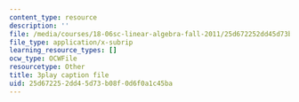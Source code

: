 ```yaml
---
content_type: resource
description: ''
file: /media/courses/18-06sc-linear-algebra-fall-2011/25d672252dd45d73b08f0d6f0a1c45ba_KUuxdk_V7To.vtt
file_type: application/x-subrip
learning_resource_types: []
ocw_type: OCWFile
resourcetype: Other
title: 3play caption file
uid: 25d67225-2dd4-5d73-b08f-0d6f0a1c45ba
---
```

